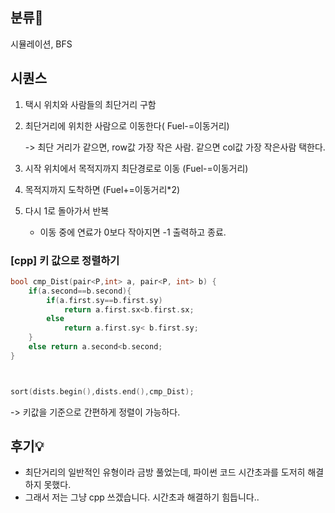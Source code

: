 ## 분류💁

시뮬레이션, BFS


## 시퀀스

1. 택시 위치와 사람들의 최단거리 구함

2. 최단거리에 위치한 사람으로 이동한다( Fuel-=이동거리)
     
     -> 최단 거리가 같으면, row값 가장 작은 사람. 같으면 col값 가장 작은사람 택한다.
     
3. 시작 위치에서 목적지까지 최단경로로 이동 (Fuel-=이동거리)

4. 목적지까지 도착하면 (Fuel+=이동거리*2)

5. 다시 1로 돌아가서 반복
    * 이동 중에 연료가 0보다 작아지면 -1 출력하고 종료.


### [cpp] 키 값으로 정렬하기
```cpp
bool cmp_Dist(pair<P,int> a, pair<P, int> b) { 
    if(a.second==b.second){
        if(a.first.sy==b.first.sy)
            return a.first.sx<b.first.sx;
        else 
            return a.first.sy< b.first.sy;
    }
    else return a.second<b.second;
}



sort(dists.begin(),dists.end(),cmp_Dist);

```
-> 키값을 기준으로 간편하게 정렬이 가능하다. 


## 후기💡
- 최단거리의 일반적인 유형이라 금방 풀었는데, 파이썬 코드 시간초과를 도저히 해결하지 못했다. 
- 그래서 저는 그냥 cpp 쓰겠습니다. 시간초과 해결하기 힘듭니다..


